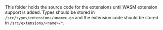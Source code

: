 This folder holds the source code for the extensions until WASM extension support is added. Types should be stored in `/src/types/extensions/<name>.go` and the extension code should be stored in `/src/extensions/<name>/*`.
